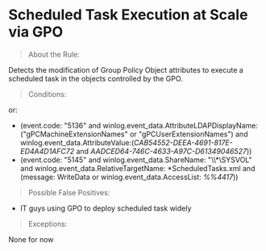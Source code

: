 # Scheduled Task Execution at Scale via GPO


>About the Rule:

Detects the modification of Group Policy Object attributes to execute a scheduled task in the objects controlled by the GPO.
 

>Conditions:

or:

- (event.code: "5136" and winlog.event_data.AttributeLDAPDisplayName:("gPCMachineExtensionNames" or "gPCUserExtensionNames") and winlog.event_data.AttributeValue:(*CAB54552-DEEA-4691-817E-ED4A4D1AFC72* and *AADCED64-746C-4633-A97C-D61349046527*))
- (event.code: "5145" and winlog.event_data.ShareName: "\\\\*\\SYSVOL" and winlog.event_data.RelativeTargetName: *ScheduledTasks.xml and (message: WriteData or winlog.event_data.AccessList: *%%4417*))
 


>Possible False Positives:

- IT guys using GPO to deploy scheduled task widely


>Exceptions:

None for now
